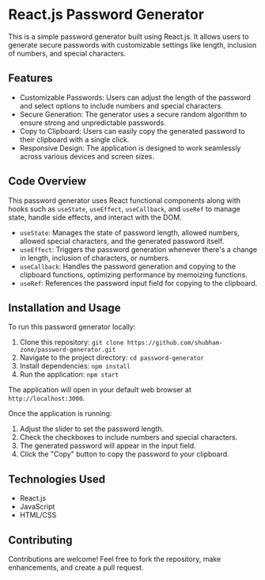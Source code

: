 # React.js Password Generator

This is a simple password generator built using React.js. It allows users to generate secure passwords with customizable settings like length, inclusion of numbers, and special characters.

## Features

- Customizable Passwords: Users can adjust the length of the password and select options to include numbers and special characters.
- Secure Generation: The generator uses a secure random algorithm to ensure strong and unpredictable passwords.
- Copy to Clipboard: Users can easily copy the generated password to their clipboard with a single click.
- Responsive Design: The application is designed to work seamlessly across various devices and screen sizes.

## Code Overview

This password generator uses React functional components along with hooks such as `useState`, `useEffect`, `useCallback`, and `useRef` to manage state, handle side effects, and interact with the DOM.

- `useState`: Manages the state of password length, allowed numbers, allowed special characters, and the generated password itself.
- `useEffect`: Triggers the password generation whenever there's a change in length, inclusion of characters, or numbers.
- `useCallback`: Handles the password generation and copying to the clipboard functions, optimizing performance by memoizing functions.
- `useRef`: References the password input field for copying to the clipboard.

## Installation and Usage

To run this password generator locally:

1. Clone this repository: `git clone https://github.com/shubham-zone/password-generator.git`
2. Navigate to the project directory: `cd password-generator`
3. Install dependencies: `npm install`
4. Run the application: `npm start`

The application will open in your default web browser at `http://localhost:3000`.

Once the application is running:

1. Adjust the slider to set the password length.
2. Check the checkboxes to include numbers and special characters.
3. The generated password will appear in the input field.
4. Click the "Copy" button to copy the password to your clipboard.

## Technologies Used

- React.js
- JavaScript
- HTML/CSS

## Contributing

Contributions are welcome! Feel free to fork the repository, make enhancements, and create a pull request.
